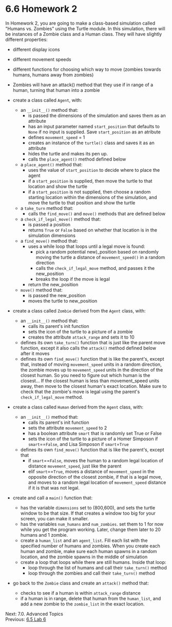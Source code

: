 # 6.6 Homework 2

In Homework 2, you are going to make a class-based simulation called "Humans vs. Zombies" using the Turtle module. 
In this simulation, there will be instances of a Zombie class and a Human class. They will have slightly different 
properties:
  - different display icons
  - different movement speeds
  - different functions for choosing which way to move (zombies towards humans, humans away from zombies)
  - Zombies will have an attack() method that they use if in range of a human, turning that human into a zombie


- create a class called `Agent`, with:
  - an `__init__()` method that:
    - is passed the dimensions of the simulation and saves them as an attribute
    - has an input parameter named `start_position` that defaults to `None` if no input is supplied. Save 
      `start_position` as an atribute
    - defines `movement_speed` = 1
    - creates an instance of the `turtle()` class and saves it as an attribute
    - hides the turtle and makes its pen up. 
    - calls the `place_agent()` method defined below
  - a `place_agent()` method that:
    - uses the value of `start_position` to decide where to place the agent
    - if a `start_position` is supplied, then move the turtle to that location and show the turtle
    - if a `start_position` is not supplied, then choose a random starting location within the dimensions of the
      simulation, and move the turtle to that position and show the turtle
  - a `take_turn` method that:
    - calls the `find_move()` and `move()` methods that are defined below
  - a `check_if_legal_move()` method that:
    - is passed a position
    - returns `True` or `False` based on whether that location is in the simulation dimensions
  - a `find_move()` method that:
    - uses a while loop that loops until a legal move is found:
      - pick a random potential new)_position based on randomly moving the turtle a distance of `movement_speed()` in 
        a random direction
      - calls the `check_if_legal_move` method, and passes it the new_position
      - breaks the loop if the move is legal
    - return the new_position
  - `move()` method that:
    - is passed the new_position
    - moves the turtle to new_position


- create a class called `Zombie` derived from the `Agent` class, with:
  - an `__init__()` method that:
    - calls its parent's init function
    - sets the icon of the turtle to a picture of a zombie
    - creates the attribute `attack_range` and sets it to 10
  - defines its own `take_turn()` function that is just like the parent move function, except it also calls the 
  `attack()` method defined below after it moves
  - defines its own `find_move()` function that is like the parent's, except that, instead of moving `movement_speed`
  units in a random direction, the zombie moves up to `movement_speed` units in the direction of the closest human. 
  So you need to figure out which human is the closest... If the closest human is less than movement_speed units away,
  then move to the closest human's exact location. Make sure to check that the zombie's move is legal using the parent's
  `check_if_legal_move` method.
 


- create a class called `Human` derived from the `Agent` class, with:
  - an `__init__()` method that:
    - calls its parent's init function
    - sets the attribute `movement_speed` to 2
    - has a boolean attribute `smart` that is randomly set True or False
    - sets the icon of the turtle to a picture of a Homer Simposon if `smart`==`False`, and Lisa Simposon if 
    `smart`=`True`
  - defines its own `find_move()` function that is like the parent's, except that
    - if `smart`==`False`, moves the human to a random legal location of distance `movement_speed`, just like the parent
    - elif `smart`==`True`, moves a distance of `movement_speed` in the opposite direction of the closest zombie, if 
    that is a legal move, and moves to a random legal location of `movement_speed` distance if it is that was not legal.


- create and call a `main()` function that:
  - has the variable `dimensions` set to (800,600), and sets the turtle window to be that size. If that creates a window
    too big for your screen, you can make it smaller.
  - has the variables `num_humans` and `num_zombies`. set them to 1 for now while you get the program working. Later, 
  change them later to 20 humans and 1 zombie.
  - create a `human_list` and an `agent_list`. Fill each list with the specified number of humans and zombies. When 
    you create each human and zombie, make sure each human spawns in a random location, and the zombie spawns in the
    middle of simulation
  - create a loop that loops while there are still humans. Inside that loop:
    - loop through the list of humans and call their `take_turn()` method
    - loop through the zombies and call their `take_turn()` method


- go back to the `Zombie` class and create an `attack()` method that:
  - checks to see if a human is within `attack_range` distance
  - if a human is in range, delete that human from the `human_list`, and add a new zombie to the `zombie_list` in the 
  exact location.

Next: 7.0. Advanced Topics<br>
Previous: [6.5 Lab 6](6.5.%20Lab%206.md)
